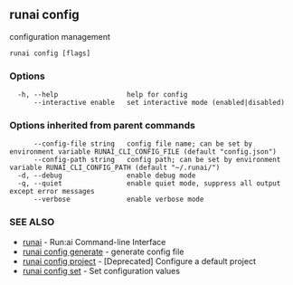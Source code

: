 ## runai config

configuration management

```
runai config [flags]
```

### Options

```
  -h, --help                 help for config
      --interactive enable   set interactive mode (enabled|disabled)
```

### Options inherited from parent commands

```
      --config-file string   config file name; can be set by environment variable RUNAI_CLI_CONFIG_FILE (default "config.json")
      --config-path string   config path; can be set by environment variable RUNAI_CLI_CONFIG_PATH (default "~/.runai/")
  -d, --debug                enable debug mode
  -q, --quiet                enable quiet mode, suppress all output except error messages
      --verbose              enable verbose mode
```

### SEE ALSO

* [runai](runai.md)	 - Run:ai Command-line Interface
* [runai config generate](runai_config_generate.md)	 - generate config file
* [runai config project](runai_config_project.md)	 - [Deprecated] Configure a default project
* [runai config set](runai_config_set.md)	 - Set configuration values

